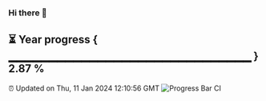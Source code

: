 ### Hi there 👋
⏳ Year progress { ▁▁▁▁▁▁▁▁▁▁▁▁▁▁▁▁▁▁▁▁▁▁▁▁▁▁▁▁▁▁ } 2.87 %
---
⏰ Updated on Thu, 11 Jan 2024 12:10:56 GMT
![Progress Bar CI](https://github.com/Moyi321/Moyi321/workflows/Progress%20Bar%20CI/badge.svg)
